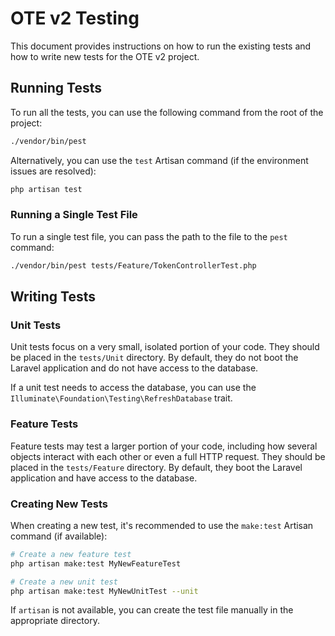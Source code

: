 # OTE v2 Testing

This document provides instructions on how to run the existing tests and how to write new tests for the OTE v2 project.

## Running Tests

To run all the tests, you can use the following command from the root of the project:

```bash
./vendor/bin/pest
```

Alternatively, you can use the `test` Artisan command (if the environment issues are resolved):

```bash
php artisan test
```

### Running a Single Test File

To run a single test file, you can pass the path to the file to the `pest` command:

```bash
./vendor/bin/pest tests/Feature/TokenControllerTest.php
```

## Writing Tests

### Unit Tests

Unit tests focus on a very small, isolated portion of your code. They should be placed in the `tests/Unit` directory. By default, they do not boot the Laravel application and do not have access to the database.

If a unit test needs to access the database, you can use the `Illuminate\Foundation\Testing\RefreshDatabase` trait.

### Feature Tests

Feature tests may test a larger portion of your code, including how several objects interact with each other or even a full HTTP request. They should be placed in the `tests/Feature` directory. By default, they boot the Laravel application and have access to the database.

### Creating New Tests

When creating a new test, it's recommended to use the `make:test` Artisan command (if available):

```bash
# Create a new feature test
php artisan make:test MyNewFeatureTest

# Create a new unit test
php artisan make:test MyNewUnitTest --unit
```

If `artisan` is not available, you can create the test file manually in the appropriate directory.
